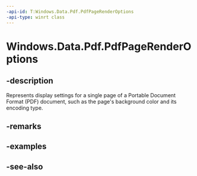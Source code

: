 ```yaml
---
-api-id: T:Windows.Data.Pdf.PdfPageRenderOptions
-api-type: winrt class
---
```


<!-- Class syntax.
public class PdfPageRenderOptions : Windows.Data.Pdf.IPdfPageRenderOptions
-->

# Windows.Data.Pdf.PdfPageRenderOptions

## -description
Represents display settings for a single page of a Portable Document Format (PDF) document, such as the page's background color and its encoding type.

## -remarks

## -examples

## -see-also
